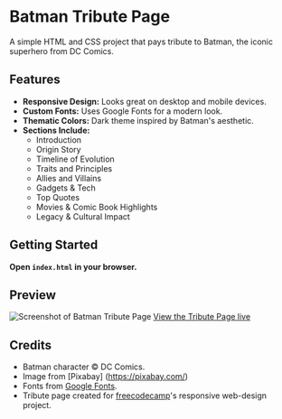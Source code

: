 # Batman Tribute Page

A simple HTML and CSS project that pays tribute to Batman, the iconic superhero from DC Comics.

## Features

- **Responsive Design:** Looks great on desktop and mobile devices.
- **Custom Fonts:** Uses Google Fonts for a modern look.
- **Thematic Colors:** Dark theme inspired by Batman's aesthetic.
- **Sections Include:**
  - Introduction
  - Origin Story
  - Timeline of Evolution
  - Traits and Principles
  - Allies and Villains
  - Gadgets & Tech
  - Top Quotes
  - Movies & Comic Book Highlights
  - Legacy & Cultural Impact

## Getting Started

**Open `index.html` in your browser.**

## Preview

![Screenshot of Batman Tribute Page](https://cdn.pixabay.com/photo/2024/06/22/16/55/ai-generated-8846672_1280.jpg)
[View the Tribute Page live](https://codepen.io/alrayyan2157/full/raOVzww)

## Credits

- Batman character © DC Comics.
- Image from [Pixabay] (https://pixabay.com/)
- Fonts from [Google Fonts](https://fonts.google.com/).
- Tribute page created for [freecodecamp](https://www.freecodecamp.org/learn)'s responsive web-design project.
